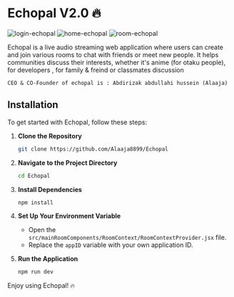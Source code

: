 # Echopal  V2.0 🔥

![login-echopal](https://github.com/user-attachments/assets/3f78347e-3a27-4754-b72f-a704b3e60648)
![home-echopal](https://github.com/user-attachments/assets/4aea4316-c003-4b3e-ba3f-04cdf438c0e4)
![room-echopal](https://github.com/user-attachments/assets/4a4b0291-cd20-409e-9f04-422d8e4c466d)



Echopal is  a live audio streaming web application where users can create and join various rooms to chat with friends or meet new people. It helps communities discuss their interests, whether it's anime (for otaku people), for developers , for family & freind or classmates discussion

`CEO & CO-Founder of echopal is : Abdirizak abdullahi hussein (Alaaja)`

## Installation

To get started with Echopal, follow these steps:

1. **Clone the Repository**
   ```bash
   git clone https://github.com/Alaaja8899/Echopal
   ```

2. **Navigate to the Project Directory**
   ```bash
   cd Echopal
   ```

3. **Install Dependencies**
   ```bash
   npm install
   ```

4. **Set Up Your Environment Variable**
   - Open the `src/mainRoomComponents/RoomContext/RoomContextProvider.jsx` file.
   - Replace the `appID` variable with your own application ID.

5. **Run the Application**
   ```bash
   npm run dev
   ```


Enjoy using Echopal! 🔥
